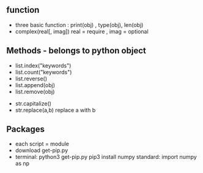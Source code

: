 ## function
* three basic function : print(obj) , type(obj), len(obj)
* complex(real[, imag]) real = require , imag = optional

## Methods - belongs to python object
* list.index("keywords")
* list.count("keywords")
* list.reverse()
* list.append(obj)
* list.remove(obj)

- str.capitalize()
- str.replace(a,b) replace a with b

## Packages
* each script = module
* download get-pip.py
* terminal: 
python3 get-pip.py
pip3 install numpy
standard: import numpy as np
